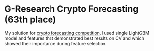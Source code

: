 # G-Research Crypto Forecasting (63th place)

My solution for [crypto forecasting competition](https://www.kaggle.com/competitions/g-research-crypto-forecasting/overview). I used single LightGBM model and features that demonstrated best results on CV and which showed their importance during feature selection. 
